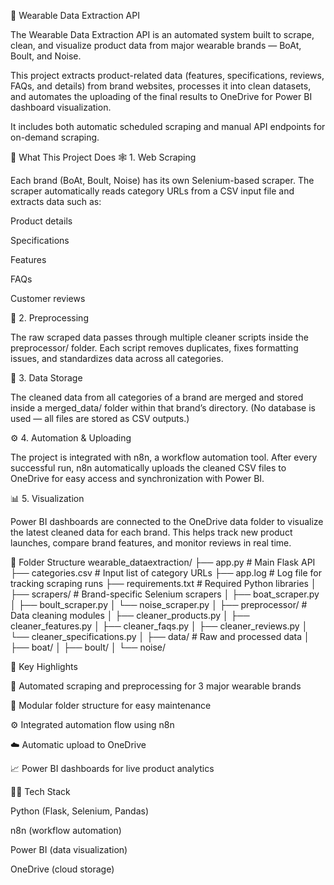 🧠 Wearable Data Extraction API

The Wearable Data Extraction API is an automated system built to scrape, clean, and visualize product data from major wearable brands — BoAt, Boult, and Noise.

This project extracts product-related data (features, specifications, reviews, FAQs, and details) from brand websites, processes it into clean datasets, and automates the uploading of the final results to OneDrive for Power BI dashboard visualization.

It includes both automatic scheduled scraping and manual API endpoints for on-demand scraping.

🎯 What This Project Does
🕸️ 1. Web Scraping

Each brand (BoAt, Boult, Noise) has its own Selenium-based scraper.
The scraper automatically reads category URLs from a CSV input file and extracts data such as:

Product details

Specifications

Features

FAQs

Customer reviews

🧹 2. Preprocessing

The raw scraped data passes through multiple cleaner scripts inside the preprocessor/ folder.
Each script removes duplicates, fixes formatting issues, and standardizes data across all categories.

💾 3. Data Storage

The cleaned data from all categories of a brand are merged and stored inside a merged_data/ folder within that brand’s directory.
(No database is used — all files are stored as CSV outputs.)

⚙️ 4. Automation & Uploading

The project is integrated with n8n, a workflow automation tool.
After every successful run, n8n automatically uploads the cleaned CSV files to OneDrive for easy access and synchronization with Power BI.

📊 5. Visualization

Power BI dashboards are connected to the OneDrive data folder to visualize the latest cleaned data for each brand.
This helps track new product launches, compare brand features, and monitor reviews in real time.

📁 Folder Structure
wearable_dataextraction/
├── app.py                     # Main Flask API
├── categories.csv             # Input list of category URLs
├── app.log                    # Log file for tracking scraping runs
├── requirements.txt           # Required Python libraries
│
├── scrapers/                  # Brand-specific Selenium scrapers
│   ├── boat_scraper.py
│   ├── boult_scraper.py
│   └── noise_scraper.py
│
├── preprocessor/              # Data cleaning modules
│   ├── cleaner_products.py
│   ├── cleaner_features.py
│   ├── cleaner_faqs.py
│   ├── cleaner_reviews.py
│   └── cleaner_specifications.py
│
├── data/                      # Raw and processed data
│   ├── boat/
│   ├── boult/
│   └── noise/
                

🚀 Key Highlights

🔄 Automated scraping and preprocessing for 3 major wearable brands

🧩 Modular folder structure for easy maintenance

⚙️ Integrated automation flow using n8n

☁️ Automatic upload to OneDrive

📈 Power BI dashboards for live product analytics

🧑‍💻 Tech Stack

Python (Flask, Selenium, Pandas)

n8n (workflow automation)

Power BI (data visualization)

OneDrive (cloud storage)
